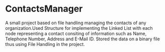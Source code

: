 # ContactsManager
A small project based on file handling managing the contacts of any organization.Used Structure for implementing the Linked List 
with each node representing a contact consiting of information such as Name, Telephone Number, Address and E-Mail ID.
Stored the data on a binary file thus using File Handling in the project.  
